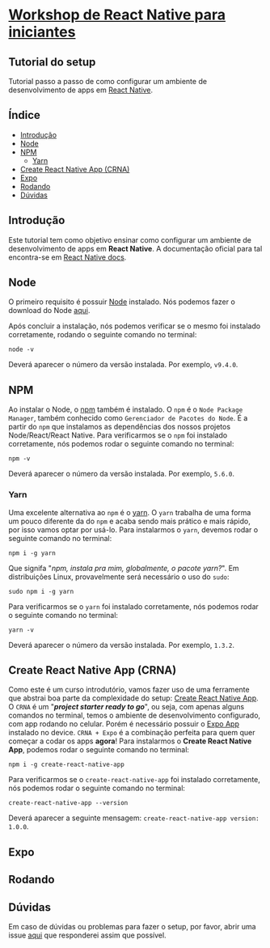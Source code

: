 # [Workshop de React Native para iniciantes](https://www.meetup.com/pt-BR/Frontend-Dev-SP-Meetup/events/246295953/)

## Tutorial do setup
Tutorial passo a passo de como configurar um ambiente de desenvolvimento de apps em [React Native](https://facebook.github.io/react-native/).

## Índice
- [Introdução](#introdução)
- [Node](#node)
- [NPM](#npm)
  - [Yarn](#yarn)
- [Create React Native App (CRNA)](#create-react-native-app-crna)
- [Expo](#expo)
- [Rodando](#rodando)
- [Dúvidas](#dúvidas)

## Introdução
Este tutorial tem como objetivo ensinar como configurar um ambiente de desenvolvimento de apps em **React Native**.
A documentação oficial para tal encontra-se em [React Native docs](https://facebook.github.io/react-native/docs/getting-started.html).
## Node
O primeiro requisito é possuir [Node](https://nodejs.org) instalado. Nós podemos fazer o download do Node [aqui](https://nodejs.org/en/download/).

Após concluir a instalação, nós podemos verificar se o mesmo foi instalado corretamente, rodando o seguinte comando no terminal:
```shell
node -v
```
Deverá aparecer o número da versão instalada. Por exemplo, `v9.4.0`.
## NPM
Ao instalar o Node, o [npm](https://www.npmjs.com/) também é instalado. O `npm` é o `Node Package Manager`, também conhecido como `Gerenciador de Pacotes do Node`. É a partir do `npm` que instalamos as dependências dos nossos projetos Node/React/React Native. Para verificarmos se o `npm` foi instalado corretamente, nós podemos rodar o seguinte comando no terminal:
```shell
npm -v
```
Deverá aparecer o número da versão instalada. Por exemplo, `5.6.0`.
### Yarn
Uma excelente alternativa ao `npm` é o [yarn](https://github.com/yarnpkg/yarn). O `yarn` trabalha de uma forma um pouco diferente da do `npm` e acaba sendo mais prático e mais rápido, por isso vamos optar por usá-lo. Para instalarmos o `yarn`, devemos rodar o seguinte comando no terminal: 
```shell
npm i -g yarn
```
Que signifa "_npm, instala pra mim, globalmente, o pacote yarn?_". Em distribuições Linux, provavelmente será necessário o uso do `sudo`:
```shell
sudo npm i -g yarn
```
Para verificarmos se o `yarn` foi instalado corretamente, nós podemos rodar o seguinte comando no terminal:
```shell
yarn -v
```
Deverá aparecer o número da versão instalada. Por exemplo, `1.3.2`.
## Create React Native App (CRNA)
Como este é um curso introdutório, vamos fazer uso de uma ferramente que abstrai boa parte da complexidade do setup: [Create React Native App](https://github.com/react-community/create-react-native-app). O `CRNA` é um "_**project starter ready to go**_", ou seja, com apenas alguns comandos no terminal, temos o ambiente de desenvolvimento configurado, com app rodando no celular. Porém é necessário possuir o [Expo App](https://expo.io/) instalado no device.
`CRNA + Expo` é a combinação perfeita para quem quer começar a codar os apps **agora**!
Para instalarmos o **Create React Native App**, podemos rodar o seguinte comando no terminal:
```shell
npm i -g create-react-native-app
```
Para verificarmos se o `create-react-native-app` foi instalado corretamente, nós podemos rodar o seguinte comando no terminal:
```shell
create-react-native-app --version
```
Deverá aparecer a seguinte mensagem: `create-react-native-app version: 1.0.0`.
## Expo
## Rodando
## Dúvidas
Em caso de dúvidas ou problemas para fazer o setup, por favor, abrir uma issue [aqui](https://github.com/jgcmarins/react-native-cryptocurrency/issues) que responderei assim que possível.
